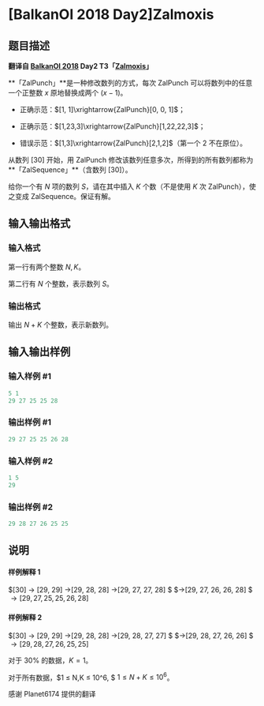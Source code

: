 # [BalkanOI 2018 Day2]Zalmoxis

## 题目描述

**翻译自 [BalkanOI 2018](http://boi2018.ro) Day2 T3「[Zalmoxis](http://boi2018.ro/assets/Tasks/BOI/Day_2/zalmoxis/zalmoxis_en.pdf)」**

**「ZalPunch」**是一种修改数列的方式，每次 ZalPunch 可以将数列中的任意一个正整数 $x$ 原地替换成两个 $(x-1)$。

* 正确示范：$[1, 1]\xrightarrow{ZalPunch}[0, 0, 1]$；

* 正确示范：$[1,23,3]\xrightarrow{ZalPunch}[1,22,22,3]$；

* 错误示范：$[1,3]\xrightarrow{ZalPunch}[2,1,2]$（第一个 2 不在原位）。

从数列 $[30]$ 开始，用 ZalPunch 修改该数列任意多次，所得到的所有数列都称为**「ZalSequence」**（含数列 $[30]$）。

给你一个有 $N$ 项的数列 $S$，请在其中插入 $K$ 个数（不是使用 $K$ 次 ZalPunch），使之变成 ZalSequence。保证有解。

## 输入输出格式

### 输入格式

第一行有两个整数 $N, K$。

第二行有 $N$ 个整数，表示数列 $S$。

### 输出格式

输出 $N+K$ 个整数，表示新数列。

## 输入输出样例

### 输入样例 #1

```cpp
5 1
29 27 25 25 28
```


### 输出样例 #1

```cpp
29 27 25 25 26 28

```
### 输入样例 #2

```cpp
1 5
29
```


### 输出样例 #2

```cpp
29 28 27 26 25 25

```
## 说明

#### 样例解释 1

$[30] → [29, 29] →[29, 28, 28] →[29, 27, 27, 28] $ $→[29, 27, 26, 26, 28] $ $→ [29, 27, 25, 25, 26, 28]$

#### 样例解释 2

$[30] → [29, 29] →[29, 28, 28] →[29, 28, 27, 27] $ $→[29, 28, 27, 26, 26] $ $→[29, 28, 27, 26, 25, 25]$

对于 $30\%$ 的数据，$K=1$。

对于所有数据，$1 ≤ N,K ≤ 10^6, $ $1 ≤ N + K ≤ 10^6$。

感谢 Planet6174 提供的翻译

